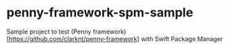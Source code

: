 # penny-framework-spm-sample
Sample project to test (Penny framework)[https://github.com/clarknt/penny-framework] with Swift Package Manager
